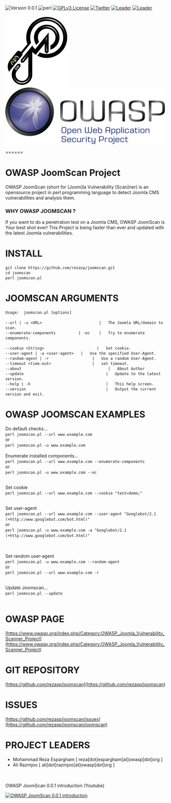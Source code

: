 ![Version 0.0.1](https://img.shields.io/badge/Version-0.0.1-green.svg)
![perl](https://img.shields.io/badge/Perl-5.x-yellow.svg)
[![GPLv3 License](https://img.shields.io/badge/License-GPLv3-red.svg)](https://github.com/rezasp/joomscan/blob/master/LICENSE.md)
[![Twitter](https://img.shields.io/badge/Twitter-@OWASP_JoomScan-blue.svg)](http://twitter.com/OWASP_JoomScan)
[![Leader](https://img.shields.io/badge/Twitter-@rezesp-blue.svg)](http://www.twitter.com/rezesp)
[![Leader](https://img.shields.io/badge/Twitter-@Ali_Razmjo0-blue.svg)](http://www.twitter.com/Ali_Razmjo0)


<img src="https://raw.githubusercontent.com/rezasp/Trash/master/joomscan.png" width="200"><img src="https://raw.githubusercontent.com/rezasp/Trash/master/owasp.png" width="500">

======

OWASP JoomScan Project
======

OWASP JoomScan  (short for [Joom]la Vulnerability [Scan]ner) is an opensource project in perl programming language to detect Joomla CMS vulnerabilities and analysis them.

### WHY OWASP JOOMSCAN  ?

If you want to do a penetration test on a Joomla CMS, OWASP JoomScan is Your best shot ever!
This Project is being faster than ever and updated with the latest Joomla vulnerabilities.


# INSTALL

    git clone https://github.com/rezasp/joomscan.git
    cd joomscan
    perl joomscan.pl


# JOOMSCAN ARGUMENTS

    Usage:	joomscan.pl [options]

    --url | -u <URL>                         |   The Joomla URL/domain to scan.
    --enumerate-components          | -ec    |   Try to enumerate components.

    --cookie <String>                       |   Set cookie.
    --user-agent | -a <user-agent>   |   Use the specified User-Agent.
    --random-agent | -r                   |   Use a random User-Agent.
    --timeout <time-out>                  |   set timeout.
    --about                                      |   About Author
    --update                                    |   Update to the latest version.
    --help | -h                                 |   This help screen.
    --version                                   |   Output the current version and exit.


# OWASP JOOMSCAN EXAMPLES

Do default checks...<br>
```perl joomscan.pl --url www.example.com```<br>
or<br>
```perl joomscan.pl -u www.example.com```
<br>
<br>
Enumerate installed components...<br>
```perl joomscan.pl --url www.example.com --enumerate-components```<br>
or<br>
```perl joomscan.pl -u www.example.com --ec```<br>
<br>

Set cookie<br>
```perl joomscan.pl --url www.example.com --cookie "test=demo;"```
<br><br>

Set user-agent<br>
```perl joomscan.pl --url www.example.com --user-agent "Googlebot/2.1 (+http://www.googlebot.com/bot.html)"```<br>
or<br>
```perl joomscan.pl -u www.example.com -a "Googlebot/2.1 (+http://www.googlebot.com/bot.html)"```<br>
<br><br>

Set random user-agent<br>
```perl joomscan.pl -u www.example.com --random-agent```<br>
or<br>
```perl joomscan.pl --url www.example.com -r```<br>
<br>

Update Joomscan...<br>
```perl joomscan.pl --update```<br><br>


# OWASP PAGE

[https://www.owasp.org/index.php/Category:OWASP_Joomla_Vulnerability_Scanner_Project](https://www.owasp.org/index.php/Category:OWASP_Joomla_Vulnerability_Scanner_Project)

# GIT REPOSITORY

[https://github.com/rezasp/joomscan](https://github.com/rezasp/joomscan)

# ISSUES

[https://github.com/rezasp/joomscan/issues](https://github.com/rezasp/joomscan/joomscan)

# PROJECT LEADERS

*  Mohammad Reza Espargham           [ reza[dot]espargham[at]owasp[dot]org ]
*  Ali Razmjoo                                    [ ali[dot]razmjoo[at]owasp[dot]org ]


<br><br>
OWASP JoomScan 0.0.1 introduction (Youtube)

[![OWASP JoomScan 0.0.1 introduction](https://img.youtube.com/vi/Ik2CJ9LkuoI/0.jpg)](https://www.youtube.com/watch?v=Ik2CJ9LkuoI)
